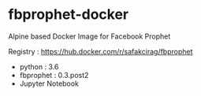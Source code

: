 # fbprophet-docker

Alpine based Docker Image for Facebook Prophet

Registry : https://hub.docker.com/r/safakcirag/fbprophet

* python : 3.6 
* fbprophet : 0.3.post2 
* Jupyter Notebook
